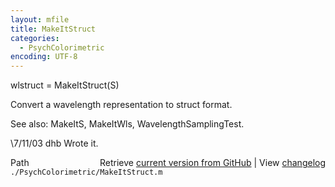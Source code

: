 ```yaml
---
layout: mfile
title: MakeItStruct
categories:
  - PsychColorimetric
encoding: UTF-8
---
```


wlstruct = MakeItStruct(S)

Convert a wavelength representation to struct format.

See also: MakeItS, MakeItWls, WavelengthSamplingTest.

\7/11/03  dhb  Wrote it.


<div class="code_header" style="text-align:right;">
  <span style="float:left;">Path&nbsp;&nbsp;</span> <span class="counter">Retrieve <a href=
  "https://raw.github.com/Psychtoolbox-3/Psychtoolbox-3/beta/./PsychColorimetric/MakeItStruct.m">current version from GitHub</a> | View <a href=
  "https://github.com/Psychtoolbox-3/Psychtoolbox-3/commits/beta/./PsychColorimetric/MakeItStruct.m">changelog</a></span>
</div>
<div class="code">
  <code>./PsychColorimetric/MakeItStruct.m</code>
</div>
